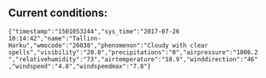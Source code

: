 ## Current conditions: 
 ``` {"timestamp":"1501053244","sys_time":"2017-07-26 10:14:42","name":"Tallinn-Harku","wmocode":"26038","phenomenon":"Cloudy with clear spells","visibility":"20.0","precipitations":"0","airpressure":"1006.2","relativehumidity":"73","airtemperature":"18.9","winddirection":"46","windspeed":"4.8","windspeedmax":"7.8"} ```
